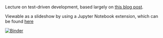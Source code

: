 Lecture on test-driven development, based largely on [this blog post](https://elliot.land/test-driven-development-brief-overview).

Viewable as a slideshow by using a Jupyter Notebook extension, which can be found [here](https://github.com/damianavila/RISE)

[![Binder](http://mybinder.org/badge.svg)](http://mybinder.org:/repo/solardrew/test-driven-dev) 
